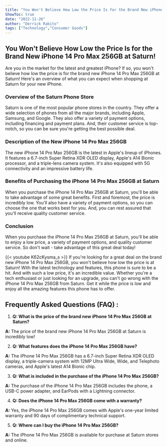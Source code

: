 ```yaml
---
title: "You Won't Believe How Low the Price Is for the Brand New iPhone 14 Pro Max 256GB at Saturn!"
ShowToc: true 
date: "2022-11-26"
author: "Derrick Rabito" 
tags: ["Technology","Consumer Goods"]
---
```

## You Won't Believe How Low the Price Is for the Brand New iPhone 14 Pro Max 256GB at Saturn!

Are you in the market for the latest and greatest iPhone? If so, you won't believe how low the price is for the brand new iPhone 14 Pro Max 256GB at Saturn! Here's an overview of what you can expect when shopping at Saturn for your new iPhone.

### Overview of the Saturn Phone Store

Saturn is one of the most popular phone stores in the country. They offer a wide selection of phones from all the major brands, including Apple, Samsung, and Google. They also offer a variety of payment options, including financing and payment plans. And, their customer service is top-notch, so you can be sure you're getting the best possible deal.

### Description of the New iPhone 14 Pro Max 256GB

The new iPhone 14 Pro Max 256GB is the latest in Apple's lineup of iPhones. It features a 6.7-inch Super Retina XDR OLED display, Apple's A14 Bionic processor, and a triple-lens camera system. It's also equipped with 5G connectivity and an impressive battery life.

### Benefits of Purchasing the iPhone 14 Pro Max 256GB at Saturn

When you purchase the iPhone 14 Pro Max 256GB at Saturn, you'll be able to take advantage of some great benefits. First and foremost, the price is incredibly low. You'll also have a variety of payment options, so you can choose the one that works best for you. And, you can rest assured that you'll receive quality customer service.

### Conclusion

When you purchase the iPhone 14 Pro Max 256GB at Saturn, you'll be able to enjoy a low price, a variety of payment options, and quality customer service. So don't wait - take advantage of this great deal today!

{{< youtube K62cKysma_s >}} 
If you're looking for a great deal on the brand new iPhone 14 Pro Max 256GB, you won't believe how low the price is at Saturn! With the latest technology and features, this phone is sure to be a hit. And with such a low price, it's an incredible value. Whether you're a tech enthusiast or just looking for an upgrade, you can't go wrong with the iPhone 14 Pro Max 256GB from Saturn. Get it while the price is low and enjoy all the amazing features this phone has to offer.

## Frequently Asked Questions (FAQ) :
1. **Q: What is the price of the brand new iPhone 14 Pro Max 256GB at Saturn?**

**A:** The price of the brand new iPhone 14 Pro Max 256GB at Saturn is incredibly low!

2. **Q: What features does the iPhone 14 Pro Max 256GB have?**

**A:** The iPhone 14 Pro Max 256GB has a 6.7-inch Super Retina XDR OLED display, a triple-camera system with 12MP Ultra Wide, Wide, and Telephoto cameras, and Apple's latest A14 Bionic chip.

3. **Q: What is included in the purchase of the iPhone 14 Pro Max 256GB?**

**A:** The purchase of the iPhone 14 Pro Max 256GB includes the phone, a USB-C power adapter, and EarPods with a Lightning connector.

4. **Q: Does the iPhone 14 Pro Max 256GB come with a warranty?**

**A:** Yes, the iPhone 14 Pro Max 256GB comes with Apple's one-year limited warranty and 90 days of complimentary technical support.

5. **Q: Where can I buy the iPhone 14 Pro Max 256GB?**

**A:** The iPhone 14 Pro Max 256GB is available for purchase at Saturn stores and online.


